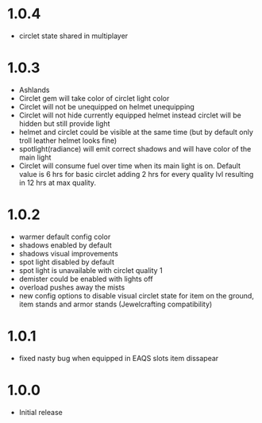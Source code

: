 # 1.0.4
* circlet state shared in multiplayer

# 1.0.3
* Ashlands
* Circlet gem will take color of circlet light color
* Circlet will not be unequipped on helmet unequipping
* Circlet will not hide currently equipped helmet instead circlet will be hidden but still provide light
* helmet and circlet could be visible at the same time (but by default only troll leather helmet looks fine)
* spotlight(radiance) will emit correct shadows and will have color of the main light
* Circlet will consume fuel over time when its main light is on. Default value is 6 hrs for basic circlet adding 2 hrs for every quality lvl resulting in 12 hrs at max quality.

# 1.0.2
* warmer default config color
* shadows enabled by default
* shadows visual improvements
* spot light disabled by default
* spot light is unavailable with circlet quality 1
* demister could be enabled with lights off
* overload pushes away the mists
* new config options to disable visual circlet state for item on the ground, item stands and armor stands (Jewelcrafting compatibility)

# 1.0.1
* fixed nasty bug when equipped in EAQS slots item dissapear

# 1.0.0
* Initial release